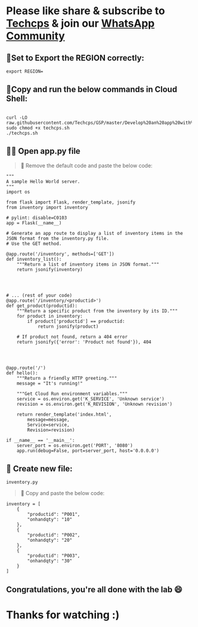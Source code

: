 

# Please like share & subscribe to [Techcps](https://www.youtube.com/@techcps) & join our [WhatsApp Community](https://whatsapp.com/channel/0029Va9nne147XeIFkXYv71A)

## 🚨Set to Export the REGION correctly:
```
export REGION=
```

## 🚨Copy and run the below commands in Cloud Shell:
```

curl -LO raw.githubusercontent.com/Techcps/GSP/master/Develop%20an%20app%20with%20Gemini/techcps.sh
sudo chmod +x techcps.sh
./techcps.sh
```


## 🚨🚨 Open app.py file
> 🚨 Remove the default code and paste the below code:

```
"""
A sample Hello World server.
"""
import os

from flask import Flask, render_template, jsonify
from inventory import inventory

# pylint: disable=C0103
app = Flask(__name__)

# Generate an app route to display a list of inventory items in the JSON format from the inventory.py file.
# Use the GET method.

@app.route('/inventory', methods=['GET'])
def inventory_list():
    """Return a list of inventory items in JSON format."""
    return jsonify(inventory)




# ... (rest of your code)
@app.route('/inventory/<productid>')
def get_product(productid):
    """Return a specific product from the inventory by its ID."""
    for product in inventory:
        if product['productid'] == productid:
            return jsonify(product)

    # If product not found, return a 404 error
    return jsonify({'error': 'Product not found'}), 404




@app.route('/')
def hello():
    """Return a friendly HTTP greeting."""
    message = "It's running!"

    """Get Cloud Run environment variables."""
    service = os.environ.get('K_SERVICE', 'Unknown service')
    revision = os.environ.get('K_REVISION', 'Unknown revision')

    return render_template('index.html',
        message=message,
        Service=service,
        Revision=revision)

if __name__ == '__main__':
    server_port = os.environ.get('PORT', '8080')
    app.run(debug=False, port=server_port, host='0.0.0.0')
```

## 🚨 Create new file:
```
inventory.py
```

> 🚨 Copy and paste the below code:

```
inventory = [
    {
        "productid": "P001",
        "onhandqty": "10"
    },
    {
        "productid": "P002",
        "onhandqty": "20"
    },
    {
        "productid": "P003",
        "onhandqty": "30"
    }
]
```

## Congratulations, you're all done with the lab 😄

# Thanks for watching :)
